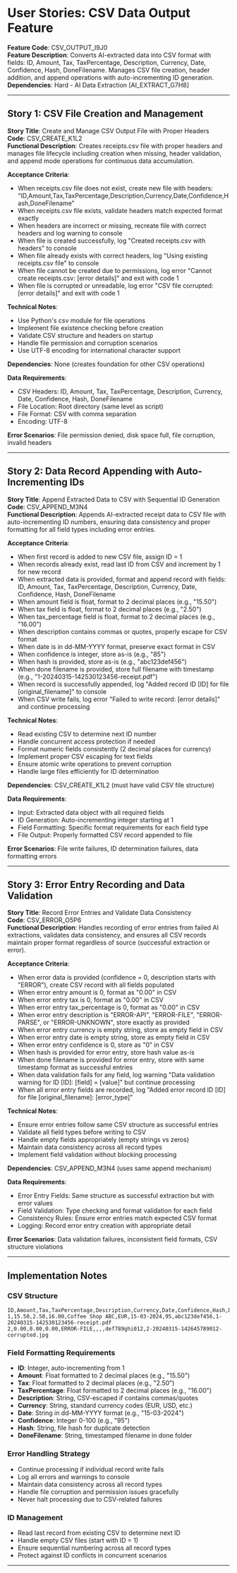 # User Stories: CSV Data Output Feature

**Feature Code**: CSV_OUTPUT_I9J0  
**Feature Description**: Converts AI-extracted data into CSV format with fields: ID, Amount, Tax, TaxPercentage, Description, Currency, Date, Confidence, Hash, DoneFilename. Manages CSV file creation, header addition, and append operations with auto-incrementing ID generation.  
**Dependencies**: Hard - AI Data Extraction [AI_EXTRACT_G7H8]  

---

## Story 1: CSV File Creation and Management
**Story Title**: Create and Manage CSV Output File with Proper Headers  
**Code**: CSV_CREATE_K1L2  
**Functional Description**: Creates receipts.csv file with proper headers and manages file lifecycle including creation when missing, header validation, and append mode operations for continuous data accumulation.

**Acceptance Criteria**:
- When receipts.csv file does not exist, create new file with headers: "ID,Amount,Tax,TaxPercentage,Description,Currency,Date,Confidence,Hash,DoneFilename"
- When receipts.csv file exists, validate headers match expected format exactly
- When headers are incorrect or missing, recreate file with correct headers and log warning to console
- When file is created successfully, log "Created receipts.csv with headers" to console
- When file already exists with correct headers, log "Using existing receipts.csv file" to console
- When file cannot be created due to permissions, log error "Cannot create receipts.csv: [error details]" and exit with code 1
- When file is corrupted or unreadable, log error "CSV file corrupted: [error details]" and exit with code 1

**Technical Notes**:
- Use Python's csv module for file operations
- Implement file existence checking before creation
- Validate CSV structure and headers on startup
- Handle file permission and corruption scenarios
- Use UTF-8 encoding for international character support

**Dependencies**: None (creates foundation for other CSV operations)

**Data Requirements**:
- CSV Headers: ID, Amount, Tax, TaxPercentage, Description, Currency, Date, Confidence, Hash, DoneFilename
- File Location: Root directory (same level as script)
- File Format: CSV with comma separation
- Encoding: UTF-8

**Error Scenarios**: File permission denied, disk space full, file corruption, invalid headers

---

## Story 2: Data Record Appending with Auto-Incrementing IDs
**Story Title**: Append Extracted Data to CSV with Sequential ID Generation  
**Code**: CSV_APPEND_M3N4  
**Functional Description**: Appends AI-extracted receipt data to CSV file with auto-incrementing ID numbers, ensuring data consistency and proper formatting for all field types including error entries.

**Acceptance Criteria**:
- When first record is added to new CSV file, assign ID = 1
- When records already exist, read last ID from CSV and increment by 1 for new record
- When extracted data is provided, format and append record with fields: ID, Amount, Tax, TaxPercentage, Description, Currency, Date, Confidence, Hash, DoneFilename
- When amount field is float, format to 2 decimal places (e.g., "15.50")
- When tax field is float, format to 2 decimal places (e.g., "2.50")
- When tax_percentage field is float, format to 2 decimal places (e.g., "16.00")
- When description contains commas or quotes, properly escape for CSV format
- When date is in dd-MM-YYYY format, preserve exact format in CSV
- When confidence is integer, store as-is (e.g., "85")
- When hash is provided, store as-is (e.g., "abc123def456")
- When done filename is provided, store full filename with timestamp (e.g., "1-20240315-142530123456-receipt.pdf")
- When record is successfully appended, log "Added record ID [ID] for file [original_filename]" to console
- When CSV write fails, log error "Failed to write record: [error details]" and continue processing

**Technical Notes**:
- Read existing CSV to determine next ID number
- Handle concurrent access protection if needed
- Format numeric fields consistently (2 decimal places for currency)
- Implement proper CSV escaping for text fields
- Ensure atomic write operations to prevent corruption
- Handle large files efficiently for ID determination

**Dependencies**: CSV_CREATE_K1L2 (must have valid CSV file structure)

**Data Requirements**:
- Input: Extracted data object with all required fields
- ID Generation: Auto-incrementing integer starting at 1
- Field Formatting: Specific format requirements for each field type
- File Output: Properly formatted CSV record appended to file

**Error Scenarios**: File write failures, ID determination failures, data formatting errors

---

## Story 3: Error Entry Recording and Data Validation
**Story Title**: Record Error Entries and Validate Data Consistency  
**Code**: CSV_ERROR_O5P6  
**Functional Description**: Handles recording of error entries from failed AI extractions, validates data consistency, and ensures all CSV records maintain proper format regardless of source (successful extraction or error).

**Acceptance Criteria**:
- When error data is provided (confidence = 0, description starts with "ERROR"), create CSV record with all fields populated
- When error entry amount is 0, format as "0.00" in CSV
- When error entry tax is 0, format as "0.00" in CSV  
- When error entry tax_percentage is 0, format as "0.00" in CSV
- When error entry description is "ERROR-API", "ERROR-FILE", "ERROR-PARSE", or "ERROR-UNKNOWN", store exactly as provided
- When error entry currency is empty string, store as empty field in CSV
- When error entry date is empty string, store as empty field in CSV
- When error entry confidence is 0, store as "0" in CSV
- When hash is provided for error entry, store hash value as-is
- When done filename is provided for error entry, store with same timestamp format as successful entries
- When data validation fails for any field, log warning "Data validation warning for ID [ID]: [field] = [value]" but continue processing
- When all error entry fields are recorded, log "Added error record ID [ID] for file [original_filename]: [error_type]"

**Technical Notes**:
- Ensure error entries follow same CSV structure as successful entries
- Validate all field types before writing to CSV
- Handle empty fields appropriately (empty strings vs zeros)
- Maintain data consistency across all record types
- Implement field validation without blocking processing

**Dependencies**: CSV_APPEND_M3N4 (uses same append mechanism)

**Data Requirements**:
- Error Entry Fields: Same structure as successful extraction but with error values
- Field Validation: Type checking and format validation for each field
- Consistency Rules: Ensure error entries match expected CSV format
- Logging: Record error entry creation with appropriate detail

**Error Scenarios**: Data validation failures, inconsistent field formats, CSV structure violations

---

## Implementation Notes

### CSV Structure
```
ID,Amount,Tax,TaxPercentage,Description,Currency,Date,Confidence,Hash,DoneFilename
1,15.50,2.50,16.00,Coffee Shop ABC,EUR,15-03-2024,95,abc123def456,1-20240315-142530123456-receipt.pdf
2,0.00,0.00,0.00,ERROR-FILE,,,,def789ghi012,2-20240315-142645789012-corrupted.jpg
```

### Field Formatting Requirements
- **ID**: Integer, auto-incrementing from 1
- **Amount**: Float formatted to 2 decimal places (e.g., "15.50")
- **Tax**: Float formatted to 2 decimal places (e.g., "2.50") 
- **TaxPercentage**: Float formatted to 2 decimal places (e.g., "16.00")
- **Description**: String, CSV-escaped if contains commas/quotes
- **Currency**: String, standard currency codes (EUR, USD, etc.)
- **Date**: String in dd-MM-YYYY format (e.g., "15-03-2024")
- **Confidence**: Integer 0-100 (e.g., "95")
- **Hash**: String, file hash for duplicate detection
- **DoneFilename**: String, timestamped filename in done folder

### Error Handling Strategy
- Continue processing if individual record write fails
- Log all errors and warnings to console
- Maintain data consistency across all record types
- Handle file corruption and permission issues gracefully
- Never halt processing due to CSV-related failures

### ID Management
- Read last record from existing CSV to determine next ID
- Handle empty CSV files (start with ID = 1)
- Ensure sequential numbering across all record types
- Protect against ID conflicts in concurrent scenarios

---